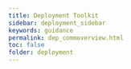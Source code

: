 ```yaml
---
title: Deployment Toolkit
sidebar: deployment_sidebar
keywords: guidance
permalink: dep_commoverview.html
toc: false
folder: deployment
---
```

